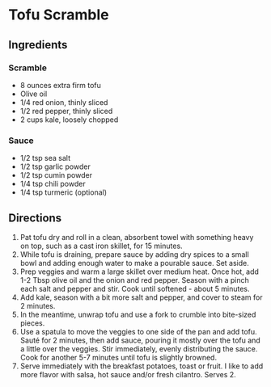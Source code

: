 # Tofu Scramble

## Ingredients

### Scramble

- 8 ounces extra firm tofu
- Olive oil
- 1/4 red onion, thinly sliced
- 1/2 red pepper, thinly sliced
- 2 cups kale, loosely chopped

### Sauce

- 1/2 tsp sea salt
- 1/2 tsp garlic powder
- 1/2 tsp cumin powder
- 1/4 tsp chili powder
- 1/4 tsp turmeric (optional)

## Directions

1. Pat tofu dry and roll in a clean, absorbent towel with something heavy on
   top, such as a cast iron skillet, for 15 minutes.
1. While tofu is draining, prepare sauce by adding dry spices to a small bowl
   and adding enough water to make a pourable sauce. Set aside.
1. Prep veggies and warm a large skillet over medium heat. Once hot, add 1-2
   Tbsp olive oil and the onion and red pepper. Season with a pinch each salt
   and pepper and stir. Cook until softened - about 5 minutes.
1. Add kale, season with a bit more salt and pepper, and cover to steam for 2
   minutes.
1. In the meantime, unwrap tofu and use a fork to crumble into bite-sized
   pieces.
1. Use a spatula to move the veggies to one side of the pan and add tofu. Sauté
   for 2 minutes, then add sauce, pouring it mostly over the tofu and a little
   over the veggies. Stir immediately, evenly distributing the sauce. Cook for
   another 5-7 minutes until tofu is slightly browned.
1. Serve immediately with the breakfast potatoes, toast or fruit. I like to add
   more flavor with salsa, hot sauce and/or fresh cilantro. Serves 2.
